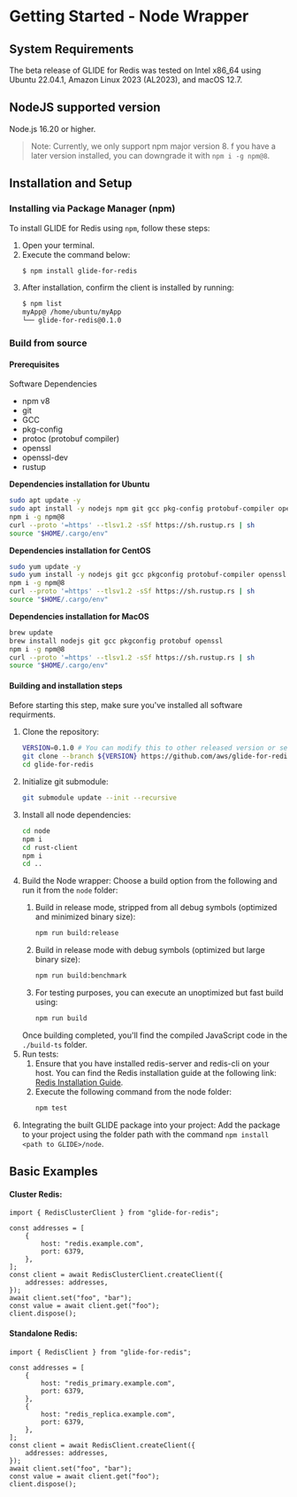 # Getting Started - Node Wrapper

## System Requirements

The beta release of GLIDE for Redis was tested on Intel x86_64 using Ubuntu 22.04.1, Amazon Linux 2023 (AL2023), and macOS 12.7.

## NodeJS supported version
Node.js 16.20 or higher.
> Note: Currently, we only support npm major version 8. f you have a later version installed, you can downgrade it with `npm i -g npm@8`.

## Installation and Setup

### Installing via Package Manager (npm)

To install GLIDE for Redis using `npm`, follow these steps:

1. Open your terminal.
2. Execute the command below:
   ```bash
   $ npm install glide-for-redis
   ```
3. After installation, confirm the client is installed by running:
    ```bash
    $ npm list
    myApp@ /home/ubuntu/myApp
    └── glide-for-redis@0.1.0
    ```

### Build from source

#### Prerequisites

Software Dependencies
-   npm v8
-   git
-   GCC
-   pkg-config
-   protoc (protobuf compiler)
-   openssl
-   openssl-dev
-   rustup

**Dependencies installation for Ubuntu**
```bash
sudo apt update -y
sudo apt install -y nodejs npm git gcc pkg-config protobuf-compiler openssl libssl-dev
npm i -g npm@8
curl --proto '=https' --tlsv1.2 -sSf https://sh.rustup.rs | sh
source "$HOME/.cargo/env"
```

**Dependencies installation for CentOS**
``` bash
sudo yum update -y
sudo yum install -y nodejs git gcc pkgconfig protobuf-compiler openssl openssl-devel gettext
npm i -g npm@8
curl --proto '=https' --tlsv1.2 -sSf https://sh.rustup.rs | sh
source "$HOME/.cargo/env"
```

**Dependencies installation for MacOS**
```bash
brew update
brew install nodejs git gcc pkgconfig protobuf openssl 
npm i -g npm@8
curl --proto '=https' --tlsv1.2 -sSf https://sh.rustup.rs | sh
source "$HOME/.cargo/env"
```

#### Building and installation steps
Before starting this step, make sure you've installed all software requirments. 
1. Clone the repository:
    ```bash
    VERSION=0.1.0 # You can modify this to other released version or set it to "main" to get the unstable branch
    git clone --branch ${VERSION} https://github.com/aws/glide-for-redis.git
    cd glide-for-redis
    ```
2. Initialize git submodule:
    ```bash
    git submodule update --init --recursive
    ```
3. Install all node dependencies:
    ```bash
    cd node
    npm i
    cd rust-client
    npm i
    cd ..
    ```
4. Build the Node wrapper: 
    Choose a build option from the following and run it from the `node` folder:
    1. Build in release mode, stripped from all debug symbols (optimized and minimized binary size):
        ```bash
        npm run build:release
        ```

    2. Build in release mode with debug symbols (optimized but large binary size):
        ```bash
        npm run build:benchmark
        ```

    3. For testing purposes, you can execute an unoptimized but fast build using:
        ```bash
        npm run build
        ```
    Once building completed, you'll find the compiled JavaScript code in the `./build-ts` folder.
5. Run tests:
    1. Ensure that you have installed redis-server and redis-cli on your host. You can find the Redis installation guide at the following link: [Redis Installation Guide](https://redis.io/docs/install/install-redis/install-redis-on-linux/).
    2. Execute the following command from the node folder:
        ```bash
        npm test
        ```
6. Integrating the built GLIDE package into your project:
    Add the package to your project using the folder path with the command `npm install <path to GLIDE>/node`.

## Basic Examples

#### Cluster Redis:

```node
import { RedisClusterClient } from "glide-for-redis";

const addresses = [
    {
        host: "redis.example.com",
        port: 6379,
    },
];
const client = await RedisClusterClient.createClient({
    addresses: addresses,
});
await client.set("foo", "bar");
const value = await client.get("foo");
client.dispose();
```


#### Standalone Redis:

```node
import { RedisClient } from "glide-for-redis";

const addresses = [
    {
        host: "redis_primary.example.com",
        port: 6379,
    },
    {
        host: "redis_replica.example.com",
        port: 6379,
    },
];
const client = await RedisClient.createClient({
    addresses: addresses,
});
await client.set("foo", "bar");
const value = await client.get("foo");
client.dispose();
```
